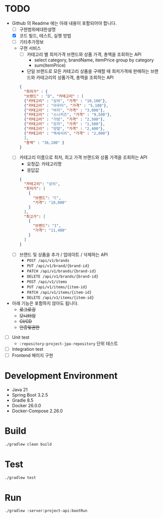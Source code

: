 # TODO
- Github 의 Readme 에는 아래 내용이 포함되어야 합니다.
  - [ ] 구현범위에대한설명
  - [x] 코드 빌드, 테스트, 실행 방법
  - [ ] 기타추가정보
  - 구현 서비스
    - [ ] 카테고리 별 최저가격 브랜드와 상품 가격, 총액을 조회하는 API
      - select category, brandName, itemPrice group by category
      - sum(itemPrice)
    - 단일 브랜드로 모든 카테고리 상품을 구매할 때 최저가격에 판매하는 브랜드와 카테고리의 상품가격, 총액을 조회하는 API
    ```json
    {
      "최저가" : {
      "브랜드" : "D", "카테고리" : [
      {"카테고리" : "상의", "가격" : "10,100"},
      {"카테고리" : "아우터", "가격" : "5,100"},
      {"카테고리" : "바지", "가격" : "3,000"},
      {"카테고리" : "스니커즈", "가격" : "9,500"},
      {"카테고리" : "가방", "가격" : "2,500"},
      {"카테고리" : "모자", "가격" : "1,500"},
      {"카테고리" : "양말", "가격" : "2,400"},
      {"카테고리" : "액세서리", "가격" : "2,000"}
      ],
      "총액" : "36,100" }
    }
    ```
  - [ ] 카테고리 이름으로 최저, 최고 가격 브랜드와 상품 가격을 조회하는 API
    - 요청값: 카테고리명
    - 응답값
    ```json
    {
      "카테고리": "상의",
      "최저가": [
        {
          "브랜드": "C",
          "가격": "10,000"
        }
      ],
      "최고가": [
        {
          "브랜드": "I",
          "가격": "11,400"
        }
      ]
    }
    ```
  - [ ] 브랜드 및 상품을 추가 / 업데이트 / 삭제하는 API
    - `POST /api/v1/brands`
    - `PUT /api/v1/brand/{brand-id}`
    - `PATCH /api/v1/brands/{brand-id}`
    - `DELETE /api/v1/brands/{brand-id}`
    - `POST /api/v1/items`
    - `PUT /api/v1/items/{item-id}`
    - `PATCH /api/v1/items/{item-id}`
    - `DELETE /api/v1/items/{item-id}`
- 아래 기능은 포함하지 않아도 됩니다. 
  - ~~로그로깅~~
  - ~~모니터링~~
  - ~~CI/CD~~
  - ~~인증및권한~~
- [ ] Unit test
  - `:repository:project-jpa-repository` 단위 테스트
- [ ] Integration test
- [ ] Frontend 페이지 구현

# Development Environment
- Java 21
- Spring Boot 3.2.5
- Gradle 8.5
- Docker 26.0.0
- Docker-Compose 2.26.0

# Build
```bash
./gradlew clean build
```

# Test
```bash
./gradlew test
```

# Run
```bash
./gradlew :server:project-api:bootRun
```

